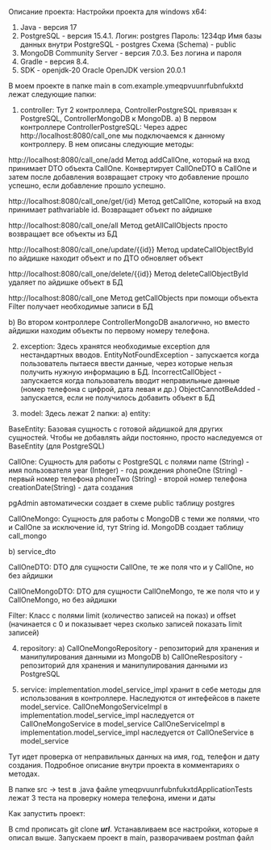 Описание проекта:
Настройки проекта для windows x64:
1) Java - версия 17
2) PostgreSQL - версия 15.4.1.
   Логин:  postgres
   Пароль: 1234qp
   Имя базы данных внутри PostgreSQL - postgres
   Схема (Schema) - public
3) MongoDB Community Server - версия 7.0.3.
   Без логина и пароля
4) Gradle - версия 8.4.
5) SDK - openjdk-20 Oracle OpenJDK version 20.0.1


В моем проекте в папке main в com.example.ymeqpvuunrfubnfukxtd 
лежат следующие папки:
1) controller:
Тут 2 контроллера, 
ControllerPostgreSQL привязан к PostgreSQL, 
ControllerMongoDB к MongoDB.
a) В первом контроллере ControllerPostgreSQL:
Через адрес http://localhost:8080/call_one мы подключаемся к данному контроллеру. В нем описаны следующие методы:

http://localhost:8080/call_one/add
Метод addCallOne, который на вход принимает DTO объекта CallOne. Конвертирует CallOneDTO в CallOne и затем после добавления возвращает строку что добавление прошло успешно, если добавление прошло успешно.

http://localhost:8080/call_one/get/{id}
Метод getCallOne, который на вход принимает pathvariable id. Возвращает объект по айдишке

http://localhost:8080/call_one/all
Метод getAllCallObjects просто возвращает все объекты из БД

http://localhost:8080/call_one/update/{{id}}
Метод updateCallObjectById по айдишке находит объект и по ДТО обновляет объект

http://localhost:8080/call_one/delete/{{id}}
Метод deleteCallObjectById удаляет по айдишке объект в БД

http://localhost:8080/call_one
Метод getCallObjects  при помощи объекта Filter получает необходимые записи в БД

b) Во втором контроллере ControllerMongoDB аналогично, но вместо айдишки находим объекты по первому номеру телефона.


2) exception:
Здесь хранятся необходимые exception для нестандартных вводов.
EntityNotFoundException - запускается когда пользователь пытаеся ввести данные, через которые нельзя получить 
нужную информацию в БД.
IncorrectCallObject - запускается когда пользователь вводит неправильные данные (номер телефона с цифрой, дата левая и др.)
ObjectCannotBeAdded - запускается, если не получилось добавить объект в БД

3) model:
Здесь лежат 2 папки:
а) entity:

BaseEntity:
Базовая сущность с готовой айдишкой для других сущностей. Чтобы не добавлять айди постоянно, просто наследуемся от 
BaseEntity (для PostgreSQL)

CallOne:
Сущность для работы с PostgreSQL с полями 
name (String) - имя пользователя
year (Integer) - год рождения
phoneOne (String) - первый номер телефона
phoneTwo (String) - второй номер телефона
creationDate(String) - дата создания

pgAdmin автоматически создает в схеме public таблицу postgres

CallOneMongo:
Сущность для работы с MongoDB с теми же полями, что и CallOne за исключение id, тут String id.
MongoDB создает таблицу call_mongo

b) service_dto

CallOneDTO:
DTO для сущности CallOne, те же поля что и у CallOne, но без айдишки

CallOneMongoDTO:
DTO для сущности CallOneMongo, те же поля что и у CallOneMongo, но без айдишки

Filter:
Класс с полями limit (количество записей на показ) и offset (начинается с 0 и показывает через сколько записей показать limit записей)


4) repository:
a) CallOneMongoRepository - репозиторий для хранения и манипулирования данными из MongoDB
b) CallOneRespository - репозиторий для хранения и манипулирования данными из PostgreSQL


5) service:
implementation.model_service_impl хранит в себе методы для использования в контроллере. Наследуются от интефейсов в пакете model_service.
CallOneMongoServiceImpl в implementation.model_service_impl наследуется от CallOneMongoService в model_service
CallOneServiceImpl в implementation.model_service_impl наследуется от CallOneService в model_service

Тут идет проверка от неправильных данных на имя, год, телефон и дату создания. Подробное описание внутри проекта в комментариях о методах.



В папке src -> test в .java файле ymeqpvuunrfubnfukxtdApplicationTests лежат 3 теста на проверку номера телефона, имени и даты



Как запустить проект:

В cmd прописать git clone ***url***. Устанавливаем все настройки, которые я описал выше. Запускаем проект в main, разворачиваем postman файл



















